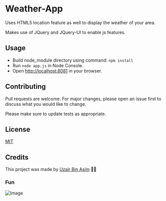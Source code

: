 # Weather-App

Uses HTML5 location feature as well to display the weather of your area.

Makes use of JQuery and JQuery-UI to enable js features.

## Usage

-   Build node_module directory using command: `npm install`
-   Run `node app.js` in Node Console.
-   Open <http://localhost:8081> in your browser.

## Contributing

Pull requests are welcome. For major changes, please open an issue first to discuss what you would like to change.

Please make sure to update tests as appropriate.

## License

[MIT](https://choosealicense.com/licenses/mit/)

## Credits

This project was made by [Uzair Bin Asim](https://uzair05.github.io/) :japanese_goblin::japanese_goblin:

### Fun

![Image](https://safebooru.org//images/113/c0ffa3f910babe23a135061ee1d1a83377b086f1.gif?112989)

